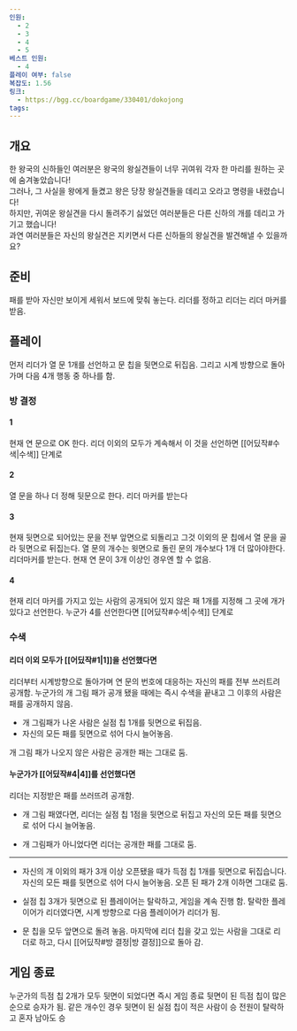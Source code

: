 ```yaml
---
인원:
  - 2
  - 3
  - 4
  - 5
베스트 인원:
  - 4
플레이 여부: false
복잡도: 1.56
링크:
  - https://bgg.cc/boardgame/330401/dokojong
tags:
---
```

## 개요
한 왕국의 신하들인 여러분은 왕국의 왕실견들이 너무 귀여워 각자 한 마리를 원하는 곳에 숨겨놓았습니다!  
그러나, 그 사실을 왕에게 들켰고 왕은 당장 왕실견들을 데리고 오라고 명령을 내렸습니다!  
하지만, 귀여운 왕실견을 다시 돌려주기 싫었던 여러분들은 다른 신하의 개를 데리고 가기고 했습니다!  
과연 여러분들은 자신의 왕실견은 지키면서 다른 신하들의 왕실견을 발견해낼 수 있을까요?
## 준비
패를 받아 자신만 보이게 세워서 보드에 맞춰 놓는다.
리더를 정하고 리더는 리더 마커를 받음.
## 플레이
먼저 리더가 열 문 1개를 선언하고 문 칩을 뒷면으로 뒤집음.
그리고 시계 방향으로 돌아가며 다음 4개 행동 중 하나를 함.
### 방 결정
#### 1
현재 연 문으로 OK 한다.
리더 이외의 모두가 계속해서 이 것을 선언하면 [[어딨작#수색|수색]] 단계로
#### 2
열 문을 하나 더 정해 뒷문으로 한다.
리더 마커를 받는다
#### 3
현재 뒷면으로 되어있는 문을 전부 앞면으로 되돌리고 그것 이외의 문 칩에서 열 문을 골라 뒷면으로 뒤집는다.
열 문의 개수는 윗면으로 돌린 문의 개수보다 1개 더 많아야한다.
리더마커를 받는다.
현재 연 문이 3개 이상인 경우엔 할 수 없음.
#### 4
현재 리더 마커를 가지고 있는 사람의 공개되어 있지 않은 패 1개를 지정해 그 곳에 개가 있다고 선언한다.
누군가 4를 선언한다면 [[어딨작#수색|수색]] 단계로
### 수색
#### 리더 이외 모두가 [[어딨작#1|1]]을 선언했다면
리더부터 시계방향으로 돌아가며 연 문의 번호에 대응하는 자신의 패를 전부 쓰러트려 공개함.
누군가의 개 그림 패가 공개 됐을 때에는 즉시 수색을 끝내고 그 이후의 사람은 패를 공개하지 않음.

 - 개 그림패가 나온 사람은 실점 칩 1개를 뒷면으로 뒤집음.
 - 자신의 모든 패를 뒷면으로 섞어 다시 늘어놓음.

개 그림 패가 나오지 않은 사람은 공개한 패는 그대로 둠.
#### 누군가가 [[어딨작#4|4]]를 선언했다면
리더는 지정받은 패를 쓰러뜨려 공개함.

 - 개 그림 패였다면, 리더는 실점 칩 1점을 뒷면으로 뒤집고 자신의 모든 패를 뒷면으로 섞어 다시 늘어놓음.

 - 개 그림패가 아니었다면 리더는 공개한 패를 그대로 둠.

---
 - 자신의 개 이외의 패가 3개 이상 오픈됐을 때가 득점 칩 1개를 뒷면으로 뒤집습니다.
	자신의 모든 패를 뒷면으로 섞어 다시 늘어놓음.
	오픈 된 패가 2개 이하면 그대로 둠.

 - 실점 칩 3개가 뒷면으로 된 플레이어는 탈락하고, 게임을 계속 진행 함.
	탈락한 플레이어가 리더였다면, 시계 방향으로 다음 플레이어가 리더가 됨.

 - 문 칩을 모두 앞면으로 돌려 놓음.
	마지막에 리더 칩을 갖고 있는 사람을 그대로 리더로 하고, 다시 [[어딨작#방 결정|방 결정]]으로 돌아 감.
## 게임 종료
누군가의 득점 칩 2개가 모두 뒷면이 되었다면 즉시 게임 종료
뒷면이 된 득점 칩이 많은 순으로 승자가 됨.
같은 개수인 경우 뒷면이 된 실점 칩이 적은 사람이 승
전원이 탈락하고 혼자 남아도 승